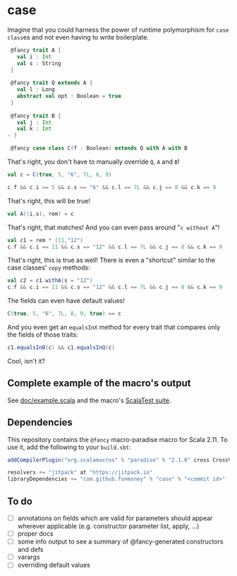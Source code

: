# case

Imagine that you could harness the power of runtime polymorphism for `case class`es and not even having to write boilerplate. 

```scala
 @fancy trait A {
   val i : Int
   val s : String
 }
 
 @fancy trait Q extends A {
   val l : Long
   abstract val opt : Boolean = true
 }
 
 @fancy trait B {
   val j : Int
   val k : Int
- }

 @fancy case class C(f : Boolean) extends Q with A with B
```

That's right, you don't have to manually override `Q`, `A` and `B`!

```scala
val c = C(true, 5, "6", 7L, 8, 9)

c.f && c.i == 5 && c.s == "6" && c.l == 7L && c.j == 8 && c.k == 9
```

That's right, this will be true!

```scala
val A((i,s), rem) = c
```

That's right, that matches! And you can even pass around "`c without A`"!

```scala
val c1 = rem * (11,"12")
c.f && c.i == 11 && c.s == "12" && c.l == 7L && c.j == 8 && c.k == 9
```

That's right, this is true as well! There is even a "shortcut" similar to the case classes' `copy` methods:

```scala
val c2 = c1.withA(s = "12")
c.f && c.i == 11 && c.s == "12" && c.l == 7L && c.j == 8 && c.k == 9
```

The fields can even have default values!

```scala
C(true, 5, "6", 7L, 8, 9, true) == c
```

And you even get an `equalsInX` method for every trait that compares only the fields of those traits:

```scala
c1.equalsInB(c) && c1.equalsInQ(c)
``` 

Cool, isn't it?


Complete example of the macro's output
--------------------------------------

See [doc/example.scala](doc/example.scala) and the macro's [ScalaTest suite](src/test/scala/com/fonmoney/fancycase/Test.scala).

Dependencies
------------

This repository contains the `@fancy` macro-paradise macro for Scala 2.11.
To use it, add the following to your `build.sbt`:

```scala
addCompilerPlugin("org.scalamacros" % "paradise" % "2.1.0" cross CrossVersion.full)

resolvers += "jitpack" at "https://jitpack.io"
libraryDependencies += "com.github.fonmoney" % "case" % "<commit id>"
```

To do
-----

- [ ] annotations on fields which are valid for parameters should appear wherever applicable (e.g. constructor parameter list, apply, ...)
- [ ] proper docs
- [ ] some info output to see a summary of @fancy-generated constructors and defs
- [ ] varargs
- [ ] overriding default values
